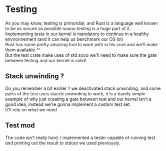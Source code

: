 # Testing

As you may know, testing is primordial, and Rust is a language well known to be as secure as possible soooo testing is a huge part of it.  
Implementing tests in our kernel is mandatory to continue in a healthy environnement (and it can help us benchmark our OS lol)  
Rust has some pretty amazing tool to work with in his core and we'll make them available ^^  
But the test crate make uses of std sooo we'll need to make sure the gate between testing and our kernel is solid!  

## Stack unwinding ?

Do you remember a bit earlier ? we deactivated stack unwinding, and some parts of the test uses stacck unwinding to work, it is a barely simple example of why just creating a gate between test and our kernel isn't a good idea, instead we're gonna implement a custom test set.  
It'll rely on what we need  

## Test mod

The code isn't really hard, I implemented a tester capable of running test and printing out the result to stdout we used previously.  
